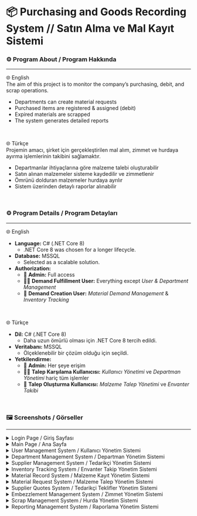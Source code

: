 # 📦 Purchasing and Goods Recording System // Satın Alma ve Mal Kayıt Sistemi

### ⚙️ Program About / Program Hakkında
---
🌐 English <br>
The aim of this project is to monitor the company’s purchasing, debit, and scrap operations.

- Departments can create material requests
- Purchased items are registered & assigned (debit)
- Expired materials are scrapped
- The system generates detailed reports

<br>

🌐 Türkçe <br>
Projemin amacı, şirket için gerçekleştirilen mal alım, zimmet ve hurdaya ayırma işlemlerinin takibini sağlamaktır.

- Departmanlar ihtiyaçlarına göre malzeme talebi oluşturabilir
- Satın alınan malzemeler sisteme kaydedilir ve zimmetlenir
- Ömrünü dolduran malzemeler hurdaya ayrılır
- Sistem üzerinden detaylı raporlar alınabilir

<br>

### ⚙️ Program Details / Program Detayları
---
🌐 English  
- **Language:** C# (.NET Core 8)  
  - .NET Core 8 was chosen for a longer lifecycle.  
- **Database:** MSSQL  
  - Selected as a scalable solution.  
- **Authorization:**  
  - 🔑 **Admin:** Full access  
  - 👨‍💼 **Demand Fulfillment User:** Everything except *User & Department Management*  
  - 📝 **Demand Creation User:** *Material Demand Management* & *Inventory Tracking*

<br>

🌐 Türkçe 
- **Dil:** C# (.NET Core 8)  
  - Daha uzun ömürlü olması için .NET Core 8 tercih edildi.  
- **Veritabanı:** MSSQL  
  - Ölçeklenebilir bir çözüm olduğu için seçildi.  
- **Yetkilendirme:**  
  - 🔑 **Admin:** Her şeye erişim  
  - 👨‍💼 **Talep Karşılama Kullanıcısı:** *Kullanıcı Yönetimi* ve *Departman Yönetimi* hariç tüm işlemler  
  - 📝 **Talep Oluşturma Kullanıcısı:** *Malzeme Talep Yönetimi* ve *Envanter Takibi*
 
<br>

### 🖼 Screenshots / Görseller
---

<details>
  <summary>Login Page / Giriş Sayfası</summary>

  ![Login Page](https://github.com/lzuzi/Purchasing-and-Goods-Recording-System/blob/main/img/Login%20Page.png)

</details>

<details>
  <summary>Main Page / Ana Sayfa</summary>

  ![Main Page](https://github.com/lzuzi/Purchasing-and-Goods-Recording-System/blob/main/img/Main%20Page.png)

</details>

<details>
  <summary>User Management System / Kullanıcı Yönetim Sistemi</summary>

  ![User Management](https://github.com/lzuzi/Purchasing-and-Goods-Recording-System/blob/main/img/user%20management.png)

</details>

<details>
  <summary>Department Management System / Departman Yönetim Sistemi</summary>

  ![Department Management](https://github.com/lzuzi/Purchasing-and-Goods-Recording-System/blob/main/img/department%20management.png)

</details>

<details>
  <summary>Supplier Management System / Tedarikçi Yönetim Sistemi</summary>

  ![Supplier Management](https://github.com/lzuzi/Purchasing-and-Goods-Recording-System/blob/main/img/supplier%20management.png)

</details>

<details>
  <summary>Inventory Tracking System / Envanter Takip Yönetim Sistemi</summary>

  ![Inventory Management](https://github.com/lzuzi/Purchasing-and-Goods-Recording-System/blob/main/img/inventory%20management.png)

</details>

<details>
  <summary>Material Record System / Malzeme Kayıt Yönetim Sistemi</summary>

  ![Material Records](https://github.com/lzuzi/Purchasing-and-Goods-Recording-System/blob/main/img/material%20records.png)

</details>

<details>
  <summary>Material Request System / Malzeme Talep Yönetim Sistemi</summary>

  ![Material Requests](https://github.com/lzuzi/Purchasing-and-Goods-Recording-System/blob/main/img/material%20requests.png)

</details>

<details>
  <summary>Supplier Quotes System / Tedarikçi Teklifler Yönetim Sistemi</summary>

  ![Supplier Quotes](https://github.com/lzuzi/Purchasing-and-Goods-Recording-System/blob/main/img/supplier%20quotes.png)

</details>

<details>
  <summary>Embezzlement Management System / Zimmet Yönetim Sistemi</summary>

  ![Embezzlement Management](https://github.com/lzuzi/Purchasing-and-Goods-Recording-System/blob/main/img/embezzlement%20management.png)

</details>

<details>
  <summary>Scrap Management System / Hurda Yönetim Sistemi</summary>

  ![Scrap Management](https://github.com/lzuzi/Purchasing-and-Goods-Recording-System/blob/main/img/scrap%20management.png)

</details>

<details>
  <summary>Reporting Management System / Raporlama Yönetim Sistemi</summary>

  ![Reports](https://github.com/lzuzi/Purchasing-and-Goods-Recording-System/blob/main/img/reports.png)

</details>



